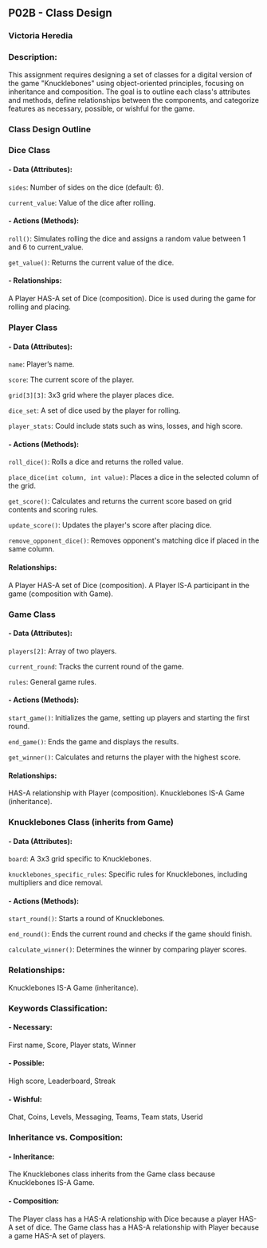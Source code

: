## P02B - Class Design 
### Victoria Heredia
### Description:

This assignment requires designing a set of classes for a digital version of the game "Knucklebones" using object-oriented principles, focusing on inheritance and composition. The goal is to outline each class's attributes and methods, define relationships between the components, and categorize features as necessary, possible, or wishful for the game.

### Class Design Outline

### Dice Class
#### - Data (Attributes):

`sides`: Number of sides on the dice (default: 6).

`current_value`: Value of the dice after rolling.

#### - Actions (Methods):

`roll()`: Simulates rolling the dice and assigns a random value between 1 and 6 to current_value.

`get_value()`: Returns the current value of the dice.

#### - Relationships:

A Player HAS-A set of Dice (composition).
Dice is used during the game for rolling and placing.

### Player Class
#### - Data (Attributes):

`name`: Player’s name.

`score`: The current score of the player.

`grid[3][3]`: 3x3 grid where the player places dice.

`dice_set`: A set of dice used by the player for rolling.

`player_stats`: Could include stats such as wins, losses, and high score.

#### - Actions (Methods):

`roll_dice()`: Rolls a dice and returns the rolled value.

`place_dice(int column, int value)`: Places a dice in the selected column of the grid.

`get_score()`: Calculates and returns the current score based on grid contents and scoring rules.

`update_score()`: Updates the player's score after placing dice.

`remove_opponent_dice()`: Removes opponent's matching dice if placed in the same column.

#### Relationships:

A Player HAS-A set of Dice (composition).
A Player IS-A participant in the game (composition with Game).

### Game Class
#### - Data (Attributes):
`players[2]`: Array of two players.

`current_round`: Tracks the current round of the game.

`rules`: General game rules.

#### - Actions (Methods):

`start_game()`: Initializes the game, setting up players and starting the first round.

`end_game()`: Ends the game and displays the results.

`get_winner()`: Calculates and returns the player with the highest score.

#### Relationships:
HAS-A relationship with Player (composition).
Knucklebones IS-A Game (inheritance).

### Knucklebones Class (inherits from Game)
#### - Data (Attributes):
`board`: A 3x3 grid specific to Knucklebones.

`knucklebones_specific_rules`: Specific rules for Knucklebones, including multipliers and dice removal.

#### - Actions (Methods):
`start_round()`: Starts a round of Knucklebones.

`end_round()`: Ends the current round and checks if the game should finish.

`calculate_winner()`: Determines the winner by comparing player scores.

### Relationships:
Knucklebones IS-A Game (inheritance).

### Keywords Classification:
#### - Necessary:
First name, Score, Player stats, Winner

#### - Possible:
High score, Leaderboard, Streak

#### - Wishful: 
Chat, Coins, Levels, Messaging, Teams, Team stats, Userid

### Inheritance vs. Composition:
#### - Inheritance:
The Knucklebones class inherits from the Game class because Knucklebones IS-A Game.

#### - Composition:
The Player class has a HAS-A relationship with Dice because a player HAS-A set of dice.
The Game class has a HAS-A relationship with Player because a game HAS-A set of players.
